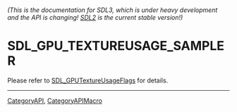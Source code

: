 ###### (This is the documentation for SDL3, which is under heavy development and the API is changing! [SDL2](https://wiki.libsdl.org/SDL2/) is the current stable version!)
# SDL_GPU_TEXTUREUSAGE_SAMPLER

Please refer to [SDL_GPUTextureUsageFlags](SDL_GPUTextureUsageFlags) for details.

----
[CategoryAPI](CategoryAPI), [CategoryAPIMacro](CategoryAPIMacro)

